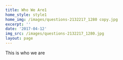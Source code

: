 ```yaml
---
title: Who We Are1
home_style: style1
home_img: /images/questions-2132217_1280 copy.jpg
excerpt: ''
date: '2017-04-12'
img_src: /images/questions-2132217_1280.jpg
layout: page
---
```

This is who we are
